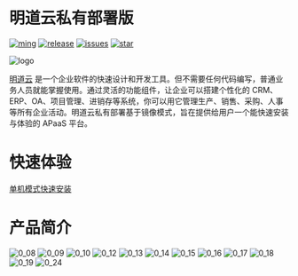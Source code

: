 # 明道云私有部署版

[![ming](https://img.shields.io/badge/I%20%E2%9D%A4%20MY%20TEAM-%E6%98%8E-blue)](https://www.mingdao.com) [![release](https://img.shields.io/github/v/release/mingdaocom/private-deployment.svg)](https://github.com/mingdaocom/private-deployment/releases) [![issues](https://img.shields.io/github/issues/mingdaocom/private-deployment)](https://github.com/mingdaocom/private-deployment/issues) [![star](https://img.shields.io/github/stars/mingdaocom/private-deployment)](https://github.com/mingdaocom/private-deployment/stargazers)

![logo](https://user-images.githubusercontent.com/7261408/75663121-4715de80-5cab-11ea-9965-723c6121d7c4.png)

[明道云](https://www.mingdao.com) 是一个企业软件的快速设计和开发工具。但不需要任何代码编写，普通业务人员就能掌握使用。通过灵活的功能组件，让企业可以搭建个性化的 CRM、ERP、OA、项目管理、进销存等系统，你可以用它管理生产、销售、采购、人事等所有企业活动。明道云私有部署基于镜像模式，旨在提供给用户一个能快速安装与体验的 APaaS 平台。

# 快速体验

[单机模式快速安装](https://github.com/mingdaocom/private-deployment/wiki/%E5%8D%95%E6%9C%BA%E6%A8%A1%E5%BC%8F%E5%BF%AB%E9%80%9F%E5%AE%89%E8%A3%85)

# 产品简介

![0_08](https://user-images.githubusercontent.com/7261408/75869961-4a44d200-5e45-11ea-8360-12d5501063f7.jpg)
![0_09](https://user-images.githubusercontent.com/7261408/75869968-4b75ff00-5e45-11ea-98f7-e9324f02540a.jpg)
![0_10](https://user-images.githubusercontent.com/7261408/75869978-4e70ef80-5e45-11ea-9e4d-98fd94254eb8.jpg)
![0_12](https://user-images.githubusercontent.com/7261408/75869992-529d0d00-5e45-11ea-9934-ccef827b212a.jpg)
![0_13](https://user-images.githubusercontent.com/7261408/75869997-5466d080-5e45-11ea-9bed-a08a75404551.jpg)
![0_14](https://user-images.githubusercontent.com/7261408/75870001-5597fd80-5e45-11ea-8d94-5e07f5443528.jpg)
![0_15](https://user-images.githubusercontent.com/7261408/75870006-5761c100-5e45-11ea-8646-fcf2f75465ed.jpg)
![0_16](https://user-images.githubusercontent.com/7261408/75870013-592b8480-5e45-11ea-8a68-2ed87e5ddcc6.jpg)
![0_17](https://user-images.githubusercontent.com/7261408/75870019-5af54800-5e45-11ea-9971-9e7f03613d54.jpg)
![0_18](https://user-images.githubusercontent.com/7261408/75870024-5d57a200-5e45-11ea-8a5d-67b266c21b6e.jpg)
![0_19](https://user-images.githubusercontent.com/7261408/75870026-5f216580-5e45-11ea-8056-2d9b761b3e39.jpg)
![0_24](https://user-images.githubusercontent.com/7261408/75870053-6779a080-5e45-11ea-9a88-b14ad8af70e3.jpg)



